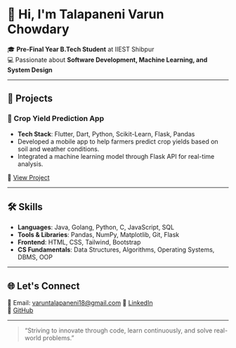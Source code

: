 # 👋 Hi, I'm Talapaneni Varun Chowdary

🎓 **Pre-Final Year B.Tech Student** at IIEST Shibpur  
💻 Passionate about **Software Development, Machine Learning, and System Design**

---

## 🌟 Projects

### 🚜 Crop Yield Prediction App
- **Tech Stack**: Flutter, Dart, Python, Scikit-Learn, Flask, Pandas
- Developed a mobile app to help farmers predict crop yields based on soil and weather conditions.
- Integrated a machine learning model through Flask API for real-time analysis.

🔗 [View Project](https://github.com/varunchowdarytalapaneni/Crop-Yield-Prediction-.git)

---



## 🛠️ Skills

- **Languages**: Java, Golang, Python, C, JavaScript, SQL  
- **Tools & Libraries**: Pandas, NumPy, Matplotlib, Git, Flask  
- **Frontend**: HTML, CSS, Tailwind, Bootstrap  
- **CS Fundamentals**: Data Structures, Algorithms, Operating Systems, DBMS, OOP

---

## 🌐 Let's Connect

📧 Email: varuntalapaneni18@gmail.com 
🔗 [LinkedIn](https://www.linkedin.com/in/talapaneni-varun-chowdary-561821258)  
🐙 [GitHub](https://github.com/varunchowdarytalapaneni)

---

> “Striving to innovate through code, learn continuously, and solve real-world problems.”

